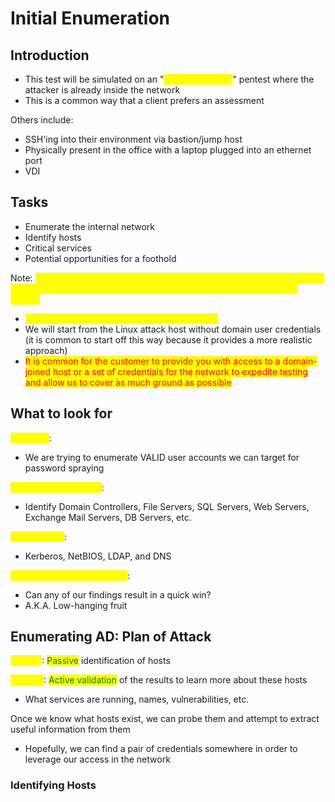 # Initial Enumeration

## Introduction

* This test will be simulated on an "<mark style="color:yellow;">assumed breach</mark>" pentest where the attacker is already inside the network
* This is a common way that a client prefers an assessment

Others include:

* SSH'ing into their environment via bastion/jump host
* Physically present in the office with a laptop plugged into an ethernet port
* VDI

## Tasks

* Enumerate the internal network
* Identify hosts
* Critical services
* Potential opportunities for a foothold

Note: <mark style="color:yellow;">This can include active and passive measures to identify users, hosts, and vulnerabilities we may be able to take advantage of to further our access</mark>

* <mark style="color:yellow;">Be sure to document all findings for later use!!!</mark>
* We will start from the Linux attack host without domain user credentials (it is common to start off this way because it provides a more realistic approach)
* <mark style="color:red;">It is common for the customer to provide you with access to a domain-joined host or a set of credentials for the network to expedite testing and allow us to cover as much ground as possible</mark>

## What to look for

<mark style="color:yellow;">AS Users</mark>:&#x20;

* We are trying to enumerate VALID user accounts we can target for password spraying

<mark style="color:yellow;">AD Joined Computers</mark>:&#x20;

* Identify Domain Controllers, File Servers, SQL Servers, Web Servers, Exchange Mail Servers, DB Servers, etc.&#x20;

<mark style="color:yellow;">Key Services</mark>:&#x20;

* Kerberos, NetBIOS, LDAP, and DNS

<mark style="color:yellow;">Vulnerable Hosts & Services</mark>:

* Can any of our findings result in a quick win?
* A.K.A. Low-hanging fruit

## Enumerating AD: Plan of Attack

<mark style="color:yellow;">Phase 1</mark>: <mark style="color:green;">Passive</mark> identification of hosts

<mark style="color:yellow;">Phase 2</mark>: <mark style="color:green;">Active validation</mark> of the results to learn more about these hosts

* What services are running, names, vulnerabilities, etc.

Once we know what hosts exist, we can probe them and attempt to extract useful information from them

* Hopefully, we can find a pair of credentials somewhere in order to leverage our access in the network

### Identifying Hosts

